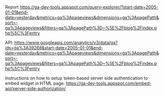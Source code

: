 Report
<https://ga-dev-tools.appspot.com/query-explorer/?start-date=2005-01-01&end-date=yesterday&metrics=ga%3Apageviews&dimensions=ga%3ApagePath&sort=-ga%3Apageviews&filters=ga%3ApagePath%3D~%5E%2Fblog%2Findex.php%5C%3Fentry>

API:
<https://www.googleapis.com/analytics/v3/data/ga?ids=ga%3A39268&start-date=2005-01-01&end-date=yesterday&metrics=ga%3Apageviews&dimensions=ga%3ApagePath&sort=-ga%3Apageviews&filters=ga%3ApagePath%3D~%5E%2Fblog%2Findex.php%5C%3Fentry>

Instructions on how to setup token-based server side authentication to embed
widget in HTML page:
<https://ga-dev-tools.appspot.com/embed-api/server-side-authorization/>